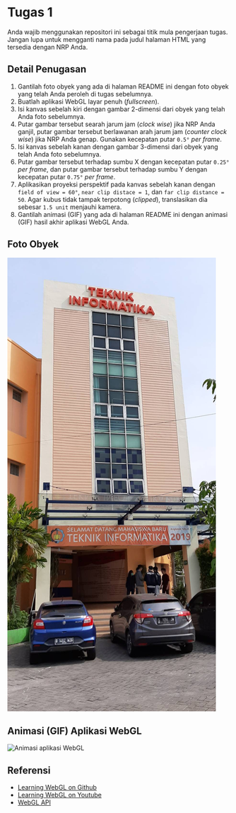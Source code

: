 # Tugas 1
Anda wajib menggunakan repositori ini sebagai titik mula pengerjaan tugas.
Jangan lupa untuk mengganti nama pada judul halaman HTML yang tersedia dengan NRP Anda.

## Detail Penugasan
1. Gantilah foto obyek yang ada di halaman README ini dengan foto obyek yang telah Anda peroleh di tugas sebelumnya.
2. Buatlah aplikasi WebGL layar penuh (_fullscreen_).
3. Isi kanvas sebelah kiri dengan gambar 2-dimensi dari obyek yang telah Anda foto sebelumnya.
4. Putar gambar tersebut searah jarum jam (_clock wise_) jika NRP Anda ganjil, putar gambar tersebut berlawanan arah jarum jam (_counter clock wise_) jika NRP Anda genap. Gunakan kecepatan putar `0.5°` _per frame_.
5. Isi kanvas sebelah kanan dengan gambar 3-dimensi dari obyek yang telah Anda foto sebelumnya.
6. Putar gambar tersebut terhadap sumbu X dengan kecepatan putar `0.25°` _per frame_, dan putar gambar tersebut terhadap sumbu Y dengan kecepatan putar `0.75°` _per frame_.
7. Aplikasikan proyeksi perspektif pada kanvas sebelah kanan dengan `field of view = 60°`, `near clip distace = 1`, dan `far clip distance = 50`. Agar kubus tidak tampak terpotong (_clipped_), translasikan dia sebesar `1.5 unit` menjauhi kamera.
8. Gantilah animasi (GIF) yang ada di halaman README ini dengan animasi (GIF) hasil akhir aplikasi WebGL Anda.

## Foto Obyek
![Foto obyek](foto.jpg)

## Animasi (GIF) Aplikasi WebGL
![Animasi aplikasi WebGL](preview.gif)

## Referensi
- [Learning WebGL on Github](https://github.com/davidwparker/programmingtil-webgl)
- [Learning WebGL on Youtube](https://www.youtube.com/watch?v=oDiSqQT_szo&list=PLPqKsyEGhUnaOdIFLKvdkXAQWD4DoXnFl)
- [WebGL API](https://developer.mozilla.org/en-US/docs/Web/API/WebGL_API/WebGL_model_view_projection)
